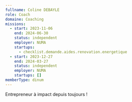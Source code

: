 ```yaml
---
fullname: Coline DEBAYLE
role: Coach
domaine: Coaching
missions:
  - start: 2023-11-06
    end: 2024-06-30
    status: independent
    employer: NUMA
    startups:
      - checklist.demande.aides.renovation.energetique
  - start: 2023-12-27
    end: 2024-03-27
    status: independent
    employer: NUMA
    startups: []
memberType: dinum
---
```

Entrepreneur à impact depuis toujours !